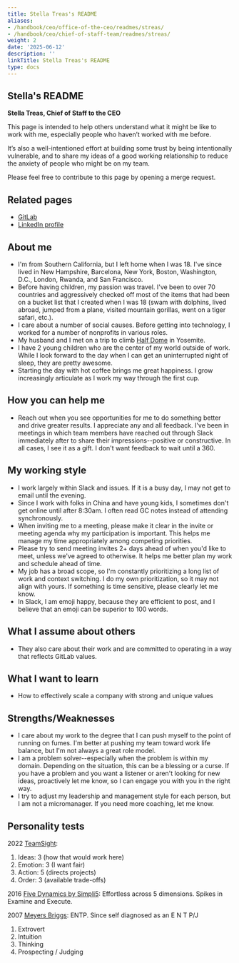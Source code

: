 ```yaml
---
title: Stella Treas's README
aliases:
- /handbook/ceo/office-of-the-ceo/readmes/streas/
- /handbook/ceo/chief-of-staff-team/readmes/streas/
weight: 2
date: '2025-06-12'
description: ''
linkTitle: Stella Treas's README
type: docs
---
```


<!-- This template will help you build out your very own GitLab README, a great tool for transparently letting others know what it's like to work with you, and how you prefer to be communicated with. Each section is optional. You can remove those you aren't comfortable filling out, and add sections that are germane to you. -->

## Stella's README

**Stella Treas, Chief of Staff to the CEO**

This page is intended to help others understand what it might be like to work with me, especially people who haven’t worked with me before.

It’s also a well-intentioned effort at building some trust by being intentionally vulnerable, and to share my ideas of a good working relationship to reduce the anxiety of people who might be on my team.

Please feel free to contribute to this page by opening a merge request.

## Related pages

- [GitLab](https://gitlab.com/streas)
- [LinkedIn profile](https://www.linkedin.com/in/stellatreas/)

## About me

- I'm from Southern California, but I left home when I was 18. I've since lived in New Hampshire, Barcelona, New York, Boston, Washington, D.C., London, Rwanda, and San Francisco.
- Before having children, my passion was travel. I've been to over 70 countries and aggressively checked off most of the items that had been on a bucket list that I created when I was 18 (swam with dolphins, lived abroad, jumped from a plane, visited mountain gorillas, went on a tiger safari, etc.).
- I care about a number of social causes. Before getting into technology, I worked for a number of nonprofits in various roles.
- My husband and I met on a trip to climb [Half Dome](https://www.nps.gov/yose/planyourvisit/halfdome.htm) in Yosemite.
- I have 2 young children who are the center of my world outside of work. While I look forward to the day when I can get an uninterrupted night of sleep, they are pretty awesome.
- Starting the day with hot coffee brings me great happiness. I grow increasingly articulate as I work my way through the first cup.

## How you can help me

- Reach out when you see opportunities for me to do something better and drive greater results. I appreciate any and all feedback. I've been in meetings in which team members have reached out through Slack immediately after to share their impressions--positive or constructive. In all cases, I see it as a gift. I don't want feedback to wait until a 360.

## My working style

- I work largely within Slack and issues. If it is a busy day, I may not get to email until the evening.
- Since I work with folks in China and have young kids, I sometimes don't get online until after 8:30am. I often read GC notes instead of attending synchronously.
- When inviting me to a meeting, please make it clear in the invite or meeting agenda why my participation is important. This helps me manage my time appropriately among competing priorities.
- Please try to send meeting invites 2+ days ahead of when you'd like to meet, unless we've agreed to otherwise. It helps me better plan my work and schedule ahead of time.
- My job has a broad scope, so I'm constantly prioritizing a long list of work and context switching. I do my own prioritization, so it may not align with yours. If something is time sensitive, please clearly let me know.
- In Slack, I am emoji happy, because they are efficient to post, and I believe that an emoji can be superior to 100 words.

## What I assume about others

- They also care about their work and are committed to operating in a way that reflects GitLab values.

## What I want to learn

- How to effectively scale a company with strong and unique values

## Strengths/Weaknesses

- I care about my work to the degree that I can push myself to the point of running on fumes. I'm better at pushing my team toward work life balance, but I'm not always a great role model.
- I am a problem solver--especially when the problem is within my domain. Depending on the situation, this can be a blessing or a curse. If you have a problem and you want a listener or aren't looking for new ideas, proactively let me know, so I can engage you with you in the right way.
- I try to adjust my leadership and management style for each person, but I am not a micromanager. If you need more coaching, let me know.

## Personality tests

2022 [TeamSight](https://teamsight.co/):

1. Ideas: 3 (how that would work here)
1. Emotion: 3 (I want fair)
1. Action: 5 (directs projects)
1. Order: 3 (available trade-offs)

2016 [Five Dynamics by Simpli5](https://www.simpli5.com/): Effortless across 5 dimensions. Spikes in Examine and Execute.

2007 [Meyers Briggs](https://www.themyersbriggs.com/): ENTP. Since self diagnosed as an E N T P/J

1. Extrovert
1. Intuition
1. Thinking
1. Prospecting / Judging
